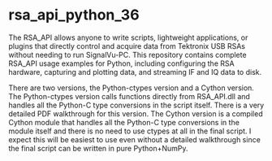 # rsa_api_python_36

The RSA_API allows anyone to write scripts, lightweight applications, or plugins that directly control and acquire data from Tektronix USB RSAs without needing to run SignalVu-PC.
This repository contains complete RSA_API usage examples for Python, including configuring the RSA hardware, capturing and plotting data, and streaming IF and IQ data to disk.

There are two versions, the Python-ctypes version and a Cython version.
The Python-ctypes version calls functions directly from RSA_API.dll and handles all the Python-C type conversions in the script itself. There is a very detailed PDF walkthrough for this version.
The Cython version is a compiled Cython module that handles all the Python-C type conversions in the module itself and there is no need to use ctypes at all in the final script. I expect this will be easiest to use even without a detailed walkthrough since the final script can be written in pure Python+NumPy.
